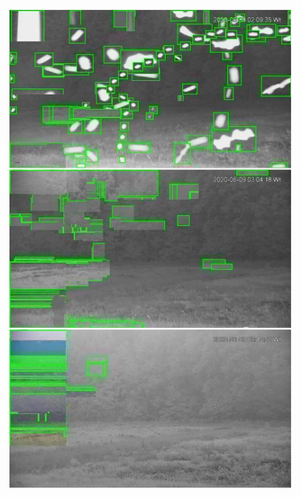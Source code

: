 ![20200609-020924-023929](in/20200609/20200609-020924-023929_0_.jpg)
![20200609-023934-030939](in/20200609/20200609-023934-030939_0_.jpg)
![20200609-030944-033949](in/20200609/20200609-030944-033949_0_.jpg)
